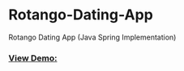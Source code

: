 # Rotango-Dating-App
Rotango Dating App (Java Spring Implementation)
### [View Demo:](https://rotango.pekaboom.com/)
